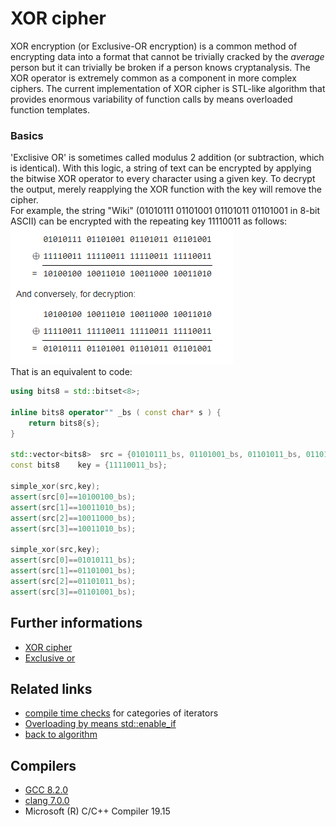 # XOR cipher
XOR encryption (or Exclusive-OR encryption) is a common method of encrypting data into a format that cannot be trivially cracked by the _average_ person but it can trivially be broken if a person knows cryptanalysis. The XOR operator is extremely common as a component in more complex ciphers. The current implementation of XOR cipher is STL-like algorithm that provides enormous variability of function calls by means overloaded function templates. 
### Basics
'Exclisive OR' is sometimes called modulus 2 addition (or subtraction, which is identical). With this logic, a string of text can be encrypted by applying the bitwise XOR operator to every character using a given key. To decrypt the output, merely reapplying the XOR function with the key will remove the cipher.   
For example, the string "Wiki" (01010111 01101001 01101011 01101001 in 8-bit ASCII) can be encrypted with the repeating key 11110011 as follows:  
![example](./example.gif)  
That is an equivalent to code:
```cpp
using bits8 = std::bitset<8>;

inline bits8 operator"" _bs ( const char* s ) {
    return bits8{s};
}

std::vector<bits8>  src = {01010111_bs, 01101001_bs, 01101011_bs, 01101001_bs};
const bits8    key = {11110011_bs};

simple_xor(src,key);
assert(src[0]==10100100_bs);
assert(src[1]==10011010_bs);
assert(src[2]==10011000_bs);
assert(src[3]==10011010_bs);

simple_xor(src,key);
assert(src[0]==01010111_bs);
assert(src[1]==01101001_bs);
assert(src[2]==01101011_bs);
assert(src[3]==01101001_bs);
```

## Further informations
* [XOR cipher](https://en.wikipedia.org/wiki/XOR_cipher)
* [Exclusive or](https://en.wikipedia.org/wiki/Exclusive_or)

## Related links
* [compile time checks](../../iterator_traits2) for categories of iterators
* [Overloading by means std::enable_if](https://github.com/nikolaAV/Modern-Cpp/tree/master/concept%20(pceudo)/enable_if_overloading)
* [back to algorithm](../)

## Compilers
* [GCC 8.2.0](https://wandbox.org/)
* [clang 7.0.0](https://wandbox.org/)
* Microsoft (R) C/C++ Compiler 19.15 
